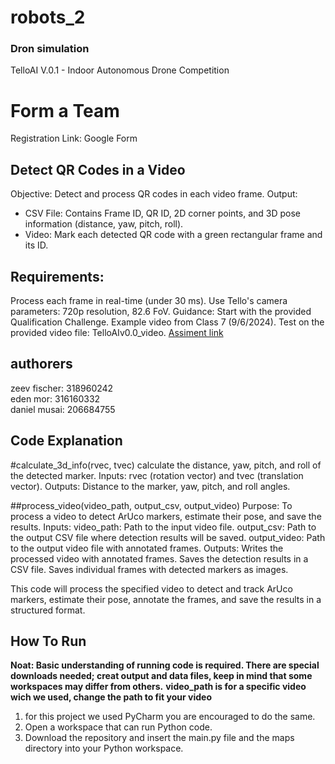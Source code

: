 # robots_2
### Dron simulation 
TelloAI V.0.1 - Indoor Autonomous Drone Competition
# Form a Team
Registration Link: Google Form

## Detect QR Codes in a Video
Objective: Detect and process QR codes in each video frame.
Output:
* CSV File: Contains Frame ID, QR ID, 2D corner points, and 3D pose information (distance, yaw, pitch, roll).
* Video: Mark each detected QR code with a green rectangular frame and its ID.

## Requirements:
Process each frame in real-time (under 30 ms).
Use Tello's camera parameters: 720p resolution, 82.6 FoV.
Guidance:
Start with the provided Qualification Challenge.
Example video from Class 7 (9/6/2024).
Test on the provided video file: TelloAIv0.0_video. 
[Assiment link]([https://docs.google.com/document/d/1eo34T_M7jfduRZm_oevy94YY2LkGLzRT/edit#heading=h.2g3tsmea07xv](https://docs.google.com/document/d/1CrMkXjp3Wmv8V35kfcw4X57aUSpF0xhfB9gIySmhaxw/edit))   
## authorers
zeev fischer: 318960242   
eden mor: 316160332   
daniel musai: 206684755   

## Code Explanation
#calculate_3d_info(rvec, tvec)
calculate the distance, yaw, pitch, and roll of the detected marker.
Inputs: rvec (rotation vector) and tvec (translation vector).
Outputs: Distance to the marker, yaw, pitch, and roll angles.

##process_video(video_path, output_csv, output_video)
Purpose: To process a video to detect ArUco markers, estimate their pose, and save the results.
Inputs:
video_path: Path to the input video file.
output_csv: Path to the output CSV file where detection results will be saved.
output_video: Path to the output video file with annotated frames.
Outputs:
Writes the processed video with annotated frames.
Saves the detection results in a CSV file.
Saves individual frames with detected markers as images.

This code will process the specified video to detect and track ArUco markers, estimate their pose, annotate the frames, and save the results in a structured format.

## How To Run
**Noat: Basic understanding of running code is required. There are special downloads needed; creat output and data files, keep in mind that some workspaces may differ from others.**
**video_path is for a specific video wich we used, change the path to fit your video**
1. for this project we used PyCharm you are encouraged to do the same.
2. Open a workspace that can run Python code.
3. Download the repository and insert the main.py file and the maps directory into your Python workspace.
